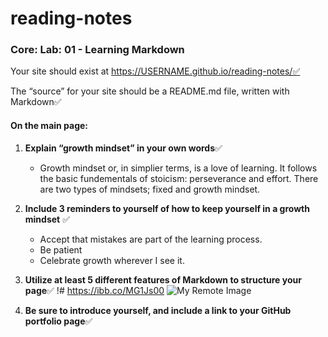# reading-notes
### Core: Lab: 01 - Learning Markdown

Your site should exist at https://USERNAME.github.io/reading-notes/✅

The “source” for your site should be a README.md file, written with Markdown✅

#### On the main page:

1. **Explain “growth mindset” in your own words**✅

   - Growth mindset or, in simplier terms, is a love of learning. It follows the basic fundementals of stoicism: perseverance and effort. There are two types of mindsets; fixed and growth mindset. 

2. **Include 3 reminders to yourself of how to keep yourself in a growth mindset** ✅
    - Accept that mistakes are part of the learning process.
    - Be patient
    - Celebrate growth wherever I see it.

3.  **Utilize at least 5 different features of Markdown to structure your page**✅
!# https://ibb.co/MG1Js00
![My Remote Image](https://ibb.co/MG1Js00)
  
5.  **Be sure to introduce yourself, and include a link to your GitHub portfolio page**✅
   
